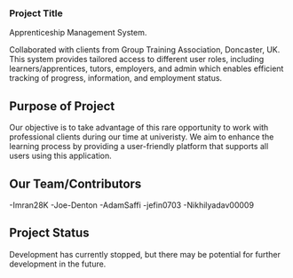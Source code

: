 ### Project Title
Apprenticeship Management System.

Collaborated with clients from Group Training Association, Doncaster, UK. This system provides tailored access to different user roles, including learners/apprentices, tutors, employers, and admin which enables efficient tracking of progress, information, and employment status.

## Purpose of Project

Our objective is to take advantage of this rare opportunity to work with professional clients during our time at univeristy. We aim to enhance the learning process by providing a user-friendly platform that supports all users using this application.

## Our Team/Contributors

-Imran28K
-Joe-Denton
-AdamSaffi
-jefin0703
-Nikhilyadav00009

## Project Status

Development has currently stopped, but there may be potential for further development in the future. 
